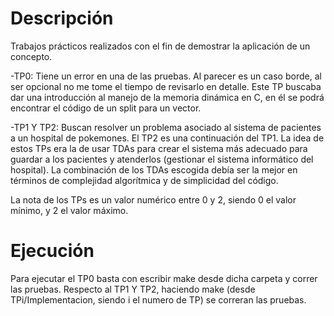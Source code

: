 # Descripción

Trabajos prácticos realizados con el fin de demostrar la aplicación de un concepto.

-TP0: Tiene un error en una de las pruebas. Al parecer es un caso borde, al ser opcional no me tome el tiempo
de revisarlo en detalle. Este TP buscaba dar una introducción al manejo de la memoria dinámica en C, en él se podrá encontrar el código de un split para un vector.

-TP1 Y TP2: Buscan resolver un problema asociado al sistema de pacientes a un hospital de pokemones. El TP2 es una continuación del TP1. La idea de estos TPs era la de usar TDAs para crear el sistema más adecuado para guardar a los pacientes y atenderlos (gestionar el sistema informático del hospital). La combinación de los TDAs escogida debía ser la mejor en términos de complejidad algorítmica y de simplicidad del código.

La nota de los TPs es un valor numérico entre 0 y 2, siendo 0 el valor mínimo, y
2 el valor máximo.

# Ejecución

Para ejecutar el TP0 basta con escribir make desde dicha carpeta y correr las pruebas. Respecto al TP1 Y TP2, haciendo make (desde TPi/Implementacion, siendo i el numero de TP) se correran las pruebas.

